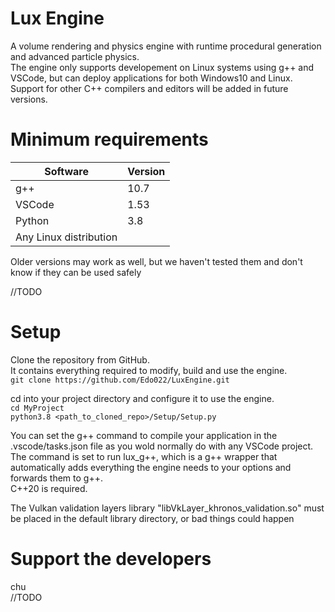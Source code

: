 # Lux Engine
A volume rendering and physics engine with runtime procedural generation and advanced particle physics.  
The engine only supports developement on Linux systems using g++ and VSCode,
but can deploy applications for both Windows10 and Linux.  
Support for other C++ compilers and editors will be added in future versions.

# Minimum requirements
| Software|Version|
|---------|-------|
| g++     | 10.7  |
| VSCode  | 1.53  |
| Python  | 3.8   |
| Any Linux distribution||

Older versions may work as well, but we haven't tested them and don't know if they can be used safely

//TODO

# Setup
Clone the repository from GitHub.  
It contains everything required to modify, build and use the engine.  
`git clone https://github.com/Edo022/LuxEngine.git`

cd into your project directory and configure it to use the engine.  
`cd MyProject`  
`python3.8 <path_to_cloned_repo>/Setup/Setup.py`

You can set the g++ command to compile your application in the .vscode/tasks.json file as you wold normally do with any VSCode project.  
The command is set to run lux_g++, which is a g++ wrapper that automatically adds everything the engine needs to your options and forwards them to g++.  
C++20 is required.

The Vulkan validation layers library "libVkLayer_khronos_validation.so" must be placed in the default library directory, or bad things could happen

# Support the developers
chu  
//TODO
